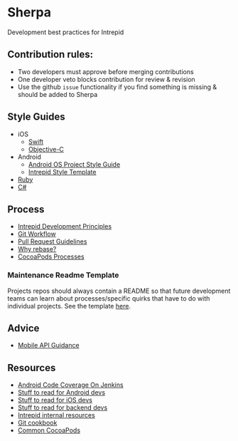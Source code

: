 # Sherpa
Development best practices for Intrepid

## Contribution rules:
* Two developers must approve before merging contributions
* One developer veto blocks contribution for review & revision
* Use the github `issue` functionality if you find something is missing & should be added to Sherpa

## Style Guides
* iOS
	* [Swift](https://github.com/IntrepidPursuits/swift-style-guide)
	* [Objective-C](https://github.com/IntrepidPursuits/objective-c-style-guide)
* Android
	* [Android OS Project Style Guide](https://source.android.com/source/code-style.html)
	* [Intrepid Style Template](android/code_style.md)
* [Ruby](https://github.com/thoughtbot/guides/tree/master/style/ruby)
* [C#](https://msdn.microsoft.com/en-us/library/Ff926074.aspx)

## Process
* [Intrepid Development Principles](development_principles.md)
* [Git Workflow](git/git_workflow_quick_reference.md)
* [Pull Request Guidelines](pull_request_guidelines.md)
* [Why rebase?](git/why_rebase.md)
* [CocoaPods Processes](ios/cocoapods_processes.md)

### Maintenance Readme Template
Projects repos should always contain a README so that future development teams can learn about processes/specific quirks that have to do with individual projects. See the template [here](readme-template.md).

## Advice
* [Mobile API Guidance](mobile_api_guidance.md)

## Resources
* [Android Code Coverage On Jenkins](android_cobertura.md)
* [Stuff to read for Android devs](android/stuff_to_read.md)
* [Stuff to read for iOS devs](ios/stuff_to_read.md)
* [Stuff to read for backend devs](backend/stuff_to_read.md)
* [Intrepid internal resources](http://github.com/IntrepidPursuits/shhherpa)
* [Git cookbook](git/git_cookbook.md)
* [Common CocoaPods](ios/common_cocoapods.md)
